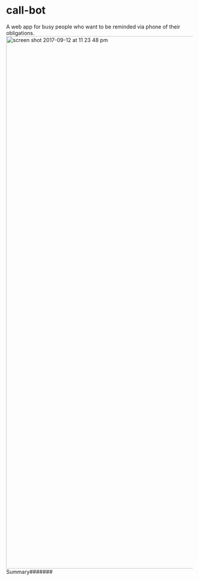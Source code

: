 # call-bot
A web app for busy people who want to be reminded via phone of their obligations.
<img width="1440" alt="screen shot 2017-09-12 at 11 23 48 pm" src="https://user-images.githubusercontent.com/29046393/30362596-9939c5fc-9811-11e7-9a73-44a32ae34130.png">
Summary#######
